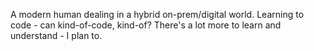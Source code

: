 A modern human dealing in a hybrid on-prem/digital world. 
Learning to code - can kind-of-code, kind-of? 
There's a lot more to learn and understand - I plan to.
